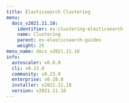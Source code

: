 ```yaml
---
title: Elasticsearch Clustering
menu:
  docs_v2021.11.18:
    identifier: es-clustering-elasticsearch
    name: Clustering
    parent: es-elasticsearch-guides
    weight: 25
menu_name: docs_v2021.11.18
info:
  autoscaler: v0.8.0
  cli: v0.23.0
  community: v0.23.0
  enterprise: v0.10.0
  installer: v2021.11.18
  version: v2021.11.18
---
```


